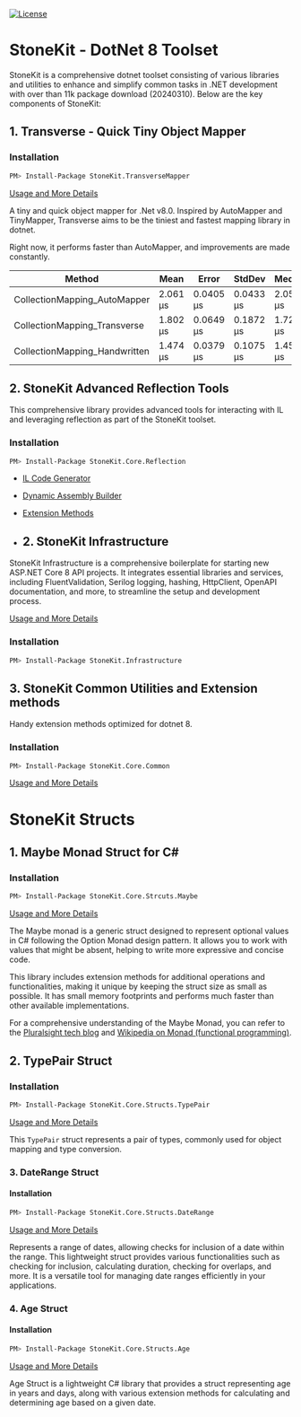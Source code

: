[![License](https://img.shields.io/badge/License-MIT-blue.svg)](LICENSE)

# StoneKit - DotNet 8 Toolset

StoneKit is a comprehensive dotnet toolset consisting of various libraries and utilities to enhance and simplify common tasks in .NET development with over than 11k package download (20240310). Below are the key components of StoneKit:

## 1. Transverse - Quick Tiny Object Mapper

### Installation

```bash
PM> Install-Package StoneKit.TransverseMapper
```

[Usage and More Details](Mapper/StoneKit.TransverseMapper/README.md)

A tiny and quick object mapper for .Net v8.0. Inspired by AutoMapper and TinyMapper, Transverse aims to be the tiniest and fastest mapping library in dotnet.

Right now, it performs faster than AutoMapper, and improvements are made constantly.

| Method                           | Mean      | Error      | StdDev    | Median    |
|----------------------------------|-----------|------------|-----------|-----------|
| CollectionMapping_AutoMapper     | 2.061 µs  | 0.0405 µs  | 0.0433 µs | 2.055 µs  |
| CollectionMapping_Transverse     | 1.802 µs  | 0.0649 µs  | 0.1872 µs | 1.722 µs  |
| CollectionMapping_Handwritten    | 1.474 µs  | 0.0379 µs  | 0.1075 µs | 1.459 µs  |

## 2. StoneKit Advanced Reflection Tools

This comprehensive library provides advanced tools for interacting with IL and leveraging reflection as part of the StoneKit toolset.

### Installation

```bash
PM> Install-Package StoneKit.Core.Reflection
```

- [IL Code Generator](Core/Reflection/StoneKit.Core.Reflection/CodeGenerator/README.md)
- [Dynamic Assembly Builder](Core/Reflection/StoneKit.Core.Reflection/DynamicAssemblyBuilder/README.md)
- [Extension Methods](Core/Reflection/StoneKit.Core.Reflection/Extensions/README.md)

- ## 2. StoneKit Infrastructure

StoneKit Infrastructure is a comprehensive boilerplate for starting new ASP.NET Core 8 API projects. 
It integrates essential libraries and services, including FluentValidation, Serilog logging, hashing, HttpClient, OpenAPI documentation, and more, to streamline the setup and development process.

[Usage and More Details](Infrastructure/StoneKit.Infrastructure/README.md)

### Installation

```bash
PM> Install-Package StoneKit.Infrastructure
```

## 3. StoneKit Common Utilities and Extension methods

Handy extension methods optimized for dotnet 8.

### Installation

```bash
PM> Install-Package StoneKit.Core.Common
```

[Usage and More Details](Core/Common/StoneKit.Core.Common/README.md)

# StoneKit Structs

## 1. Maybe Monad Struct for C#

### Installation

```bash
PM> Install-Package StoneKit.Core.Strcuts.Maybe
```

[Usage and More Details](Core/Structs/Maybe/README.md)

The Maybe monad is a generic struct designed to represent optional values in C# following the Option Monad design pattern. It allows you to work with values that might be absent, helping to write more expressive and concise code.

This library includes extension methods for additional operations and functionalities, making it unique by keeping the struct size as small as possible. It has small memory footprints and performs much faster than other available implementations.

For a comprehensive understanding of the Maybe Monad, you can refer to the [Pluralsight tech blog](https://www.pluralsight.com/tech-blog/maybe) and [Wikipedia on Monad (functional programming)](https://en.wikipedia.org/wiki/Monad_(functional_programming)).

## 2. TypePair Struct

### Installation

```bash
PM> Install-Package StoneKit.Core.Structs.TypePair
```

[Usage and More Details](Core/Structs/StoneKit.Core.Structs.TypePair/README.md)

This `TypePair` struct represents a pair of types, commonly used for object mapping and type conversion.

### 3. DateRange Struct

#### Installation

```bash
PM> Install-Package StoneKit.Core.Structs.DateRange
```

[Usage and More Details](Core/Structs/StoneKit.Core.Structs.DateRange/README.md)

Represents a range of dates, allowing checks for inclusion of a date within the range. This lightweight struct provides various functionalities such as checking for inclusion, calculating duration, checking for overlaps, and more. It is a versatile tool for managing date ranges efficiently in your applications.

### 4. Age Struct

#### Installation

```bash
PM> Install-Package StoneKit.Core.Structs.Age
```

[Usage and More Details](Core/Structs/StoneKit.Core.Structs.Age/README.md)

Age Struct is a lightweight C# library that provides a struct representing age in years and days, along with various extension methods for calculating and determining age based on a given date.
